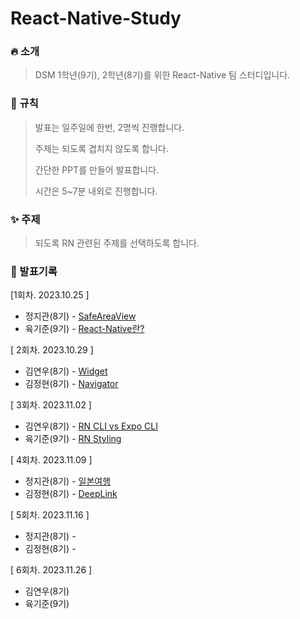 # React-Native-Study

### 🔥 소개

> DSM 1학년(9기), 2학년(8기)를 위한 React-Native 팀 스터디입니다.

### 📘 규칙

> 발표는 일주일에 한번, 2명씩 진행합니다.
>
> 주제는 되도록 겹치지 않도록 합니다.
>
> 간단한 PPT를 만들어 발표합니다.
>
> 시간은 5~7분 내외로 진행합니다.
### ✨ 주제

> 되도록 RN 관련된 주제를 선택하도록 합니다.
### 📖 발표기록

[1회차. 2023.10.25 ]

* 정지관(8기) - [SafeAreaView](2023.10.25/정지관(8기))
* 육기준(9기) - [React-Native란?](2023.10.25/육기준(9기))

[ 2회차. 2023.10.29 ]

* 김연우(8기) - [Widget](2023.10.29/김연우(8기))
* 김정현(8기) - [Navigator](2023.10.29/김정현(8기))

[ 3회차. 2023.11.02 ]

* 김연우(8기) - [RN CLI vs Expo CLI](2023.11.06/김연우(8기))
* 육기준(9기) - [RN Styling](2023.11.06/육기준(9기))

[ 4회차. 2023.11.09 ]

* 정지관(8기) - [일본여행](2023.11.09/정지관(8기))
* 김정현(8기) - [DeepLink](2023.11.09/김정현(8기))

[ 5회차. 2023.11.16 ]

* 정지관(8기) - []()
* 김정현(8기) - []()

[ 6회차. 2023.11.26 ]

* 김연우(8기) []()
* 육기준(9기) []()


